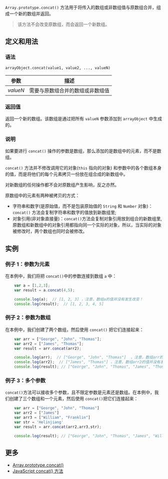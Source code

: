 `Array.prototype.concat()` 方法用于将传入的数组或非数组值与原数组合并，组成一个新的数组并返回。

> 该方法不会改变原数组，而会返回一个新数组。

## 定义和用法

### 语法

`arrayObject.concat(value1, value2, ..., valueN)`

| 参数 | 描述 |
| --- | --- |
| _valueN_ | 需要与原数组合并的数组或非数组值 |

### 返回值

返回一个新的数组。该数组是通过把所有 `valueN` 参数添加到 `arrayObject` 中生成的。

### 说明

如果要进行 `concat()` 操作的参数是数组，那么添加的是数组中的元素，而不是数组。

`concat()` 方法并不修改调用它的对象(`this` 指向的对象) 和参数中的各个数组本身的值，而是将他们的每个元素拷贝一份放在组合成的新数组中。

对新数组的任何操作都不会对原数组产生影响，反之亦然。

原数组中的元素有两种被拷贝的方式：

*   字符串和数字(是原始值，而不是包装原始值的 `String` 和 `Number` 对象)：`concat()` 方法会复制字符串和数字的值放到新数组里;
*   对象引用(非对象直接量)：`concat()`方法会复制对象引用放到组合的新数组里,原数组和新数组中的对象引用都指向同一个实际的对象，所以，当实际的对象被修改时，两个数组也同时会被修改。

## 实例

### 例子 1：参数为元素

在本例中，我们将把 `concat()`中的参数连接到数组 `a` 中：

```javascript
    var a = [1,2,3];
    var result = a.concat(4,5);

    console.log(a);  // [1, 2, 3] ，注意，数组a的值并没有发生改变！
    console.log(result);  // [1, 2, 3, 4, 5] 
```

### 例子 2：参数为数组

在本例中，我们创建了两个数组，然后使用 `concat()` 把它们连接起来：

```javascript
    var arr = ["George", "John", "Thomas"]; 
    var arr2 = ["James", "Thomas"];
    var result = arr.concat(arr2);

    console.log(arr);  // ["George", "John", "Thomas"]  ，注意，数组arr的值并没有发生改变！
    console.log(arr2);  // ["James", "Thomas"] ，注意，数组arr2的值并没有发生改变！
    console.log(result); // ["George", "John", "Thomas", "James", "Thomas"] ，合并之后可能会存在重复元素，比如此处的"Thomas"
```

### 例子 3：多个参数

`concat()`方法可以接收多个参数，且不限定参数是元素还是数组。在本例中，我们创建了三个数组和一个元素，然后使用 `concat()`把它们连接起来：

```javascript
    var arr = ["George", "John", "Thomas"] 
    var arr2 = ["James"] 
    var arr3 = ["William", "Franklin"] 
    var str = 'Helinjiang'    
    var result = arr.concat(arr2,arr3,str);

    console.log(result); // ["George", "John", "Thomas", "James", "William", "Franklin", "Helinjiang"]  
```

## 更多

*   [Array.prototype.concat()](https://developer.mozilla.org/zh-CN/docs/Web/JavaScript/Reference/Global_Objects/Array/concat)
*   [JavaScript concat() 方法](http://www.w3school.com.cn/jsref/jsref_concat_array.asp)